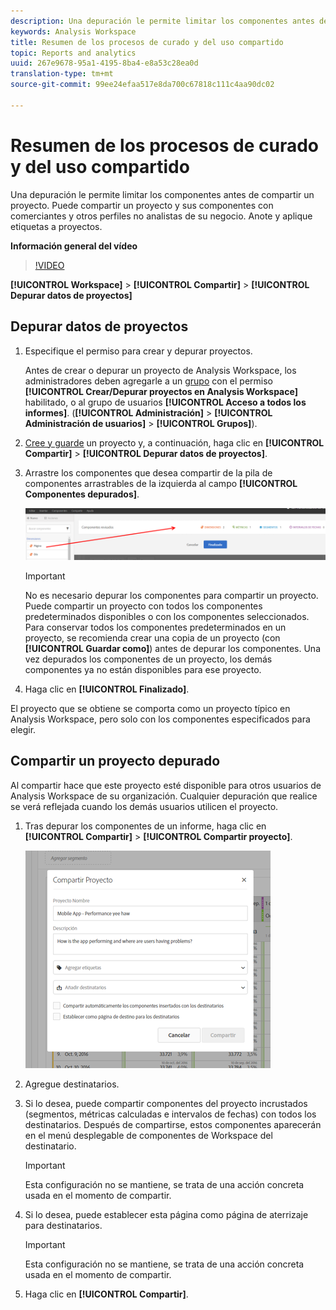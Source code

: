 ```yaml
---
description: Una depuración le permite limitar los componentes antes de compartir un proyecto. Puede compartir un proyecto y sus componentes con comerciantes y otros perfiles no analistas de su negocio. Anote y aplique etiquetas a proyectos.
keywords: Analysis Workspace
title: Resumen de los procesos de curado y del uso compartido
topic: Reports and analytics
uuid: 267e9678-95a1-4195-8ba4-e8a53c28ea0d
translation-type: tm+mt
source-git-commit: 99ee24efaa517e8da700c67818c111c4aa90dc02

---
```



# Resumen de los procesos de curado y del uso compartido

Una depuración le permite limitar los componentes antes de compartir un proyecto. Puede compartir un proyecto y sus componentes con comerciantes y otros perfiles no analistas de su negocio. Anote y aplique etiquetas a proyectos.

**Información general del vídeo**

>[!VIDEO](https://www.youtube.com/watch?v=LJJRskdmlOg&index=79&t=0s&list=PL2tCx83mn7GuNnQdYGOtlyCu0V5mEZ8sS)

**[!UICONTROL Workspace]** &gt; **[!UICONTROL Compartir]** &gt; **[!UICONTROL Depurar datos de proyectos]**

## Depurar datos de proyectos

1. Especifique el permiso para crear y depurar proyectos.

   Antes de crear o depurar un proyecto de Analysis Workspace, los administradores deben agregarle a un [grupo](https://marketing.adobe.com/resources/help/en_US/reference/groups.html) con el permiso **[!UICONTROL Crear/Depurar proyectos en Analysis Workspace]** habilitado, o al grupo de usuarios **[!UICONTROL Acceso a todos los informes]**. (**[!UICONTROL Administración]** &gt; **[!UICONTROL Administración de usuarios]** &gt; **[!UICONTROL Grupos]**).

1. [Cree y guarde](/help/analyze/analysis-workspace/build-workspace-project/t-freeform-project.md) un proyecto y, a continuación, haga clic en **[!UICONTROL Compartir]** &gt; **[!UICONTROL Depurar datos de proyectos]**.
1. Arrastre los componentes que desea compartir de la pila de componentes arrastrables de la izquierda al campo **[!UICONTROL Componentes depurados]**.

   ![](assets/curated-components.png)

   >[!IMPORTANT]
   >
   >No es necesario depurar los componentes para compartir un proyecto. Puede compartir un proyecto con todos los componentes predeterminados disponibles o con los componentes seleccionados. Para conservar todos los componentes predeterminados en un proyecto, se recomienda crear una copia de un proyecto (con **[!UICONTROL Guardar como]**) antes de depurar los componentes. Una vez depurados los componentes de un proyecto, los demás componentes ya no están disponibles para ese proyecto.

1. Haga clic en **[!UICONTROL Finalizado]**.

El proyecto que se obtiene se comporta como un proyecto típico en Analysis Workspace, pero solo con los componentes especificados para elegir.

## Compartir un proyecto depurado

Al compartir hace que este proyecto esté disponible para otros usuarios de Analysis Workspace de su organización. Cualquier depuración que realice se verá reflejada cuando los demás usuarios utilicen el proyecto.

1. Tras depurar los componentes de un informe, haga clic en **[!UICONTROL Compartir]** &gt; **[!UICONTROL Compartir proyecto]**.

   ![](assets/share_component.png)

1. Agregue destinatarios.
1. Si lo desea, puede compartir componentes del proyecto incrustados (segmentos, métricas calculadas e intervalos de fechas) con todos los destinatarios. Después de compartirse, estos componentes aparecerán en el menú desplegable de componentes de Workspace del destinatario.

   >[!IMPORTANT]
   >
   >Esta configuración no se mantiene, se trata de una acción concreta usada en el momento de compartir.

1. Si lo desea, puede establecer esta página como página de aterrizaje para destinatarios.

   >[!IMPORTANT]
   >
   >Esta configuración no se mantiene, se trata de una acción concreta usada en el momento de compartir.

1. Haga clic en **[!UICONTROL Compartir]**.

<!-- 

<p> <b>Annotate and tag a project</b> </p> 
<p>An alternative way to collaborate on a project is to use the Information panel. This panel will be re-introduced in an upcoming release. </p> 
<p> </p> 
<ul id="ul_EFD045FD9F3B4BF8A70637B00EE0BC9C"> 
 <li id="li_EC6C5EAF9C234E76BDA7FF0226B82083">Tag reports for sharing. </li> 
 <li id="li_CF6A438C55F847F8890F8CB674CAA4F7">Specify the recipient (filter by permission group or user name), the storage folder. In-product notifications let users know that they have a shared report waiting. </li> 
 <li id="li_C8E088DA43024277908705CB0F3A142A">Write messages or report descriptions for recipients. </li> 
 <li id="li_342EB4758C344B859757E23691068FA3"> Select the dimensions, metrics, and segments to recommend to a non-analyst colleague, who can view the report you are curating and sharing. Curating the component gives the recipient access to those components, based on their permission settings. </li> 
 <li id="li_6487500F9315481599B7F3897998879F"> Add suggested items to a previously configured report. These new items exist as recommended selectable options. </li> 
</ul>

 -->

